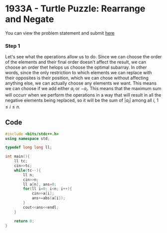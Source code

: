 # 1933A - Turtle Puzzle: Rearrange and Negate
You can view the problem statement and submit [here](https://codeforces.com/contest/1933/problem/A)

### Step 1
Let's see what the operations allow us to do. Since we can choose the order of the elements and their final order doesn't affect the result, we can choose an order thet helops us choose the optimal subarray. In other words, since the only restriction to which elements we can replace with their opposites is their position, which we can chose without affecting anything else, we can actually choose any elements we want. This means we can choose if we add either $a$<sub>$i$</sub> or $-a$<sub>$i$</sub>.
This means that the maximum sum will occurr when we perform the operations in a way that will result in all the negative elements being replaced, so it will be the sum of $|a$<sub>$i$</sub>$|$ among all $i$, $1 \leq i \leq n$.

## Code
```cpp
#include <bits/stdc++.h>
using namespace std;

typedef long long ll;

int main(){
    ll tc;
    cin>>tc;
    while(tc--){
        ll n;
        cin>>n;
        ll a[n], ans=0;
        for(ll i=0; i<n; i++){
            cin>>a[i];
            ans+=abs(a[i]);
        }
        cout<<ans<<endl;
    }

    return 0;
}
```
